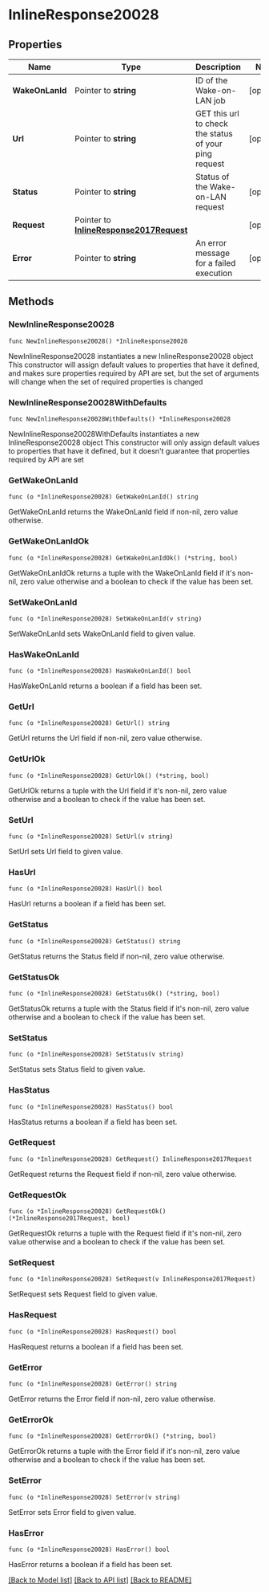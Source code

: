 # InlineResponse20028

## Properties

Name | Type | Description | Notes
------------ | ------------- | ------------- | -------------
**WakeOnLanId** | Pointer to **string** | ID of the Wake-on-LAN job | [optional] 
**Url** | Pointer to **string** | GET this url to check the status of your ping request | [optional] 
**Status** | Pointer to **string** | Status of the Wake-on-LAN request | [optional] 
**Request** | Pointer to [**InlineResponse2017Request**](InlineResponse2017Request.md) |  | [optional] 
**Error** | Pointer to **string** | An error message for a failed execution | [optional] 

## Methods

### NewInlineResponse20028

`func NewInlineResponse20028() *InlineResponse20028`

NewInlineResponse20028 instantiates a new InlineResponse20028 object
This constructor will assign default values to properties that have it defined,
and makes sure properties required by API are set, but the set of arguments
will change when the set of required properties is changed

### NewInlineResponse20028WithDefaults

`func NewInlineResponse20028WithDefaults() *InlineResponse20028`

NewInlineResponse20028WithDefaults instantiates a new InlineResponse20028 object
This constructor will only assign default values to properties that have it defined,
but it doesn't guarantee that properties required by API are set

### GetWakeOnLanId

`func (o *InlineResponse20028) GetWakeOnLanId() string`

GetWakeOnLanId returns the WakeOnLanId field if non-nil, zero value otherwise.

### GetWakeOnLanIdOk

`func (o *InlineResponse20028) GetWakeOnLanIdOk() (*string, bool)`

GetWakeOnLanIdOk returns a tuple with the WakeOnLanId field if it's non-nil, zero value otherwise
and a boolean to check if the value has been set.

### SetWakeOnLanId

`func (o *InlineResponse20028) SetWakeOnLanId(v string)`

SetWakeOnLanId sets WakeOnLanId field to given value.

### HasWakeOnLanId

`func (o *InlineResponse20028) HasWakeOnLanId() bool`

HasWakeOnLanId returns a boolean if a field has been set.

### GetUrl

`func (o *InlineResponse20028) GetUrl() string`

GetUrl returns the Url field if non-nil, zero value otherwise.

### GetUrlOk

`func (o *InlineResponse20028) GetUrlOk() (*string, bool)`

GetUrlOk returns a tuple with the Url field if it's non-nil, zero value otherwise
and a boolean to check if the value has been set.

### SetUrl

`func (o *InlineResponse20028) SetUrl(v string)`

SetUrl sets Url field to given value.

### HasUrl

`func (o *InlineResponse20028) HasUrl() bool`

HasUrl returns a boolean if a field has been set.

### GetStatus

`func (o *InlineResponse20028) GetStatus() string`

GetStatus returns the Status field if non-nil, zero value otherwise.

### GetStatusOk

`func (o *InlineResponse20028) GetStatusOk() (*string, bool)`

GetStatusOk returns a tuple with the Status field if it's non-nil, zero value otherwise
and a boolean to check if the value has been set.

### SetStatus

`func (o *InlineResponse20028) SetStatus(v string)`

SetStatus sets Status field to given value.

### HasStatus

`func (o *InlineResponse20028) HasStatus() bool`

HasStatus returns a boolean if a field has been set.

### GetRequest

`func (o *InlineResponse20028) GetRequest() InlineResponse2017Request`

GetRequest returns the Request field if non-nil, zero value otherwise.

### GetRequestOk

`func (o *InlineResponse20028) GetRequestOk() (*InlineResponse2017Request, bool)`

GetRequestOk returns a tuple with the Request field if it's non-nil, zero value otherwise
and a boolean to check if the value has been set.

### SetRequest

`func (o *InlineResponse20028) SetRequest(v InlineResponse2017Request)`

SetRequest sets Request field to given value.

### HasRequest

`func (o *InlineResponse20028) HasRequest() bool`

HasRequest returns a boolean if a field has been set.

### GetError

`func (o *InlineResponse20028) GetError() string`

GetError returns the Error field if non-nil, zero value otherwise.

### GetErrorOk

`func (o *InlineResponse20028) GetErrorOk() (*string, bool)`

GetErrorOk returns a tuple with the Error field if it's non-nil, zero value otherwise
and a boolean to check if the value has been set.

### SetError

`func (o *InlineResponse20028) SetError(v string)`

SetError sets Error field to given value.

### HasError

`func (o *InlineResponse20028) HasError() bool`

HasError returns a boolean if a field has been set.


[[Back to Model list]](../README.md#documentation-for-models) [[Back to API list]](../README.md#documentation-for-api-endpoints) [[Back to README]](../README.md)


